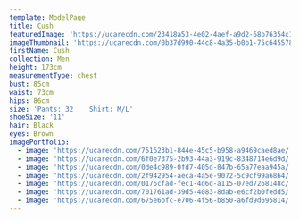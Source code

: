 ```yaml
---
template: ModelPage
title: Cush
featuredImage: 'https://ucarecdn.com/23418a53-4e02-4aef-a9d2-68b76354c1b0/-/preview/'
imageThumbnail: 'https://ucarecdn.com/0b37d990-44c8-4a35-b0b1-75c6455783a0/'
firstName: Cush
collection: Men
height: 173cm
measurementType: chest
bust: 85cm
waist: 73cm
hips: 86cm
size: 'Pants: 32    Shirt: M/L'
shoeSize: '11'
hair: Black
eyes: Brown
imagePortfolio:
  - image: 'https://ucarecdn.com/751623b1-844e-45c5-b958-a9469caed8ae/'
  - image: 'https://ucarecdn.com/6f0e7375-2b93-44a3-919c-8348714e6d9d/'
  - image: 'https://ucarecdn.com/0de4c989-0fd7-405d-847b-65a77eaa945a/'
  - image: 'https://ucarecdn.com/2f942954-aeca-4a5e-9072-5c9cf99a6864/'
  - image: 'https://ucarecdn.com/0176cfad-fec1-4d6d-a115-07ed7268148c/'
  - image: 'https://ucarecdn.com/701761ad-39d5-4083-8dab-e6cf2b0fedd5/'
  - image: 'https://ucarecdn.com/675e6bfc-e706-4f56-b850-a6fd9d695814/'
---
```


